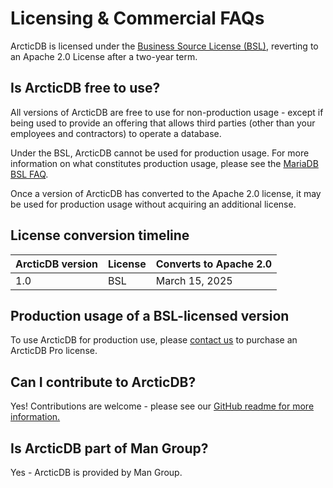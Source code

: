 # Licensing & Commercial FAQs

ArcticDB is licensed under the [Business Source License (BSL)](https://mariadb.com/bsl-faq-mariadb/), reverting to an Apache 2.0 License after a two-year term. 

## Is ArcticDB free to use?

All versions of ArcticDB are free to use for non-production usage - except if being used to provide an offering that allows third parties (other than your employees and contractors) to operate a database.

Under the BSL, ArcticDB cannot be used for production usage. For more information on what constitutes production usage, please see the [MariaDB BSL FAQ](https://mariadb.com/bsl-faq-mariadb/). 

Once a version of ArcticDB has converted to the Apache 2.0 license, it may be used for production usage without acquiring an additional license.

## License conversion timeline

| ArcticDB version | License | Converts to Apache 2.0 |
|------------------|---------|------------------------|
| 1.0              | BSL     | March 15, 2025         |

## Production usage of a BSL-licensed version

To use ArcticDB for production use, please [contact us](http://arcticdb.com) to purchase an ArcticDB Pro license. 

## Can I contribute to ArcticDB?

Yes! Contributions are welcome - please see our [GitHub readme for more information.](https://github.com/man-group/ArcticDB/blob/docs/update-readme/README.md#Contributing)

## Is ArcticDB part of Man Group?

Yes - ArcticDB is provided by Man Group.
